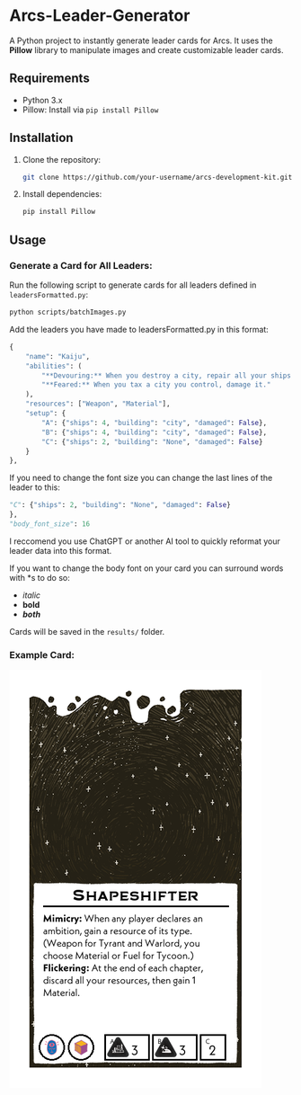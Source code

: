 # Arcs-Leader-Generator

A Python project to instantly generate leader cards for Arcs. It uses the **Pillow** library to manipulate images and create customizable leader cards.

## Requirements

* Python 3.x
* Pillow: Install via `pip install Pillow`

## Installation

1. Clone the repository:

   ```bash
   git clone https://github.com/your-username/arcs-development-kit.git
   ```

2. Install dependencies:

   ```bash
   pip install Pillow
   ```

## Usage

### Generate a Card for All Leaders:

Run the following script to generate cards for all leaders defined in `leadersFormatted.py`:

```bash
python scripts/batchImages.py
```

Add the leaders you have made to leadersFormatted.py in this format:

```python
{
    "name": "Kaiju",
    "abilities": (
        "**Devouring:** When you destroy a city, repair all your ships in its cluster.\n"
        "**Feared:** When you tax a city you control, damage it."
    ),
    "resources": ["Weapon", "Material"],
    "setup": {
        "A": {"ships": 4, "building": "city", "damaged": False},
        "B": {"ships": 4, "building": "city", "damaged": False},
        "C": {"ships": 2, "building": "None", "damaged": False}
    }
},
```

If you need to change the font size you can change the last lines of the leader to this:

```python
"C": {"ships": 2, "building": "None", "damaged": False}
},
"body_font_size": 16
```

I reccomend you use ChatGPT or another AI tool to quickly reformat your leader data into this format.

If you want to change the body font on your card you can surround words with \*s to do so:

* *italic*
* **bold**
* ***both***

Cards will be saved in the `results/` folder.

### Example Card:

![Demo Card](https://github.com/Laurens1234/Arcs-Leader-Generator/blob/main/results/Shapeshifter_Card.png)
